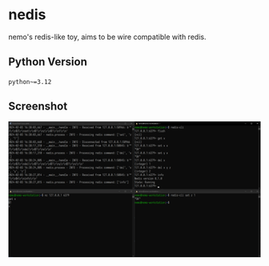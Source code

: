 # nedis
nemo's redis-like toy, aims to be wire compatible with redis.

## Python Version
`python~=3.12`

## Screenshot
![demo](./doc/demo.png)